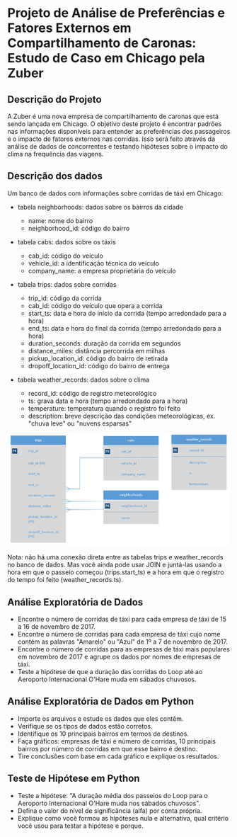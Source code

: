 <body>
	<h1>Projeto de Análise de Preferências e Fatores Externos em Compartilhamento de Caronas: Estudo de Caso em Chicago pela Zuber</h1>
	<h2>Descrição do Projeto</h2>
	<p>A Zuber é uma nova empresa de compartilhamento de caronas que está sendo lançada em Chicago. O objetivo deste projeto é encontrar padrões nas informações disponíveis para entender as preferências dos passageiros e o impacto de fatores externos nas corridas. Isso será feito através da análise de dados de concorrentes e testando hipóteses sobre o impacto do clima na frequência das viagens.</p>
  <h2>Descrição dos dados</h2>
<p>Um banco de dados com informações sobre corridas de táxi em Chicago:</p>
<ul>
	<li>tabela neighborhoods: dados sobre os bairros da cidade</li>
	<ul>
		<li>name: nome do bairro</li>
		<li>neighborhood_id: código do bairro</li>
    <p></p>
	</ul>
	<li>tabela cabs: dados sobre os táxis</li>
	<ul>
		<li>cab_id: código do veículo</li>
		<li>vehicle_id: a identificação técnica do veículo</li>
		<li>company_name: a empresa proprietária do veículo</li>
    <p></p>
	</ul>
	<li>tabela trips: dados sobre corridas</li>
	<ul>
		<li>trip_id: código da corrida</li>
		<li>cab_id: código do veículo que opera a corrida</li>
		<li>start_ts: data e hora do início da corrida (tempo arredondado para a hora)</li>
		<li>end_ts: data e hora do final da corrida (tempo arredondado para a hora)</li>
		<li>duration_seconds: duração da corrida em segundos</li>
		<li>distance_miles: distância percorrida em milhas</li>
		<li>pickup_location_id: código do bairro de retirada</li>
		<li>dropoff_location_id: código do bairro de entrega</li>
    <p></p>
	</ul>
	<li>tabela weather_records: dados sobre o clima</li>
	<ul>
		<li>record_id: código de registro meteorológico</li>
		<li>ts: grava data e hora (tempo arredondado para a hora)</li>
		<li>temperature: temperatura quando o registro foi feito</li>
		<li>description: breve descrição das condições meteorológicas, ex. "chuva leve" ou "nuvens esparsas"</li>
    <p></p>
	</ul>
</ul>
  
![Diagrama de Modelo de Dados](https://github.com/filipedominguess/Projeto-6/blob/main/Diagrama%20de%20Modelo%20de%20Dados.png?raw=true)
  
<p>Nota: não há uma conexão direta entre as tabelas trips e weather_records no banco de dados. Mas você ainda pode usar JOIN e juntá-las usando a hora em que o passeio começou (trips.start_ts) e a hora em que o registro do tempo foi feito (weather_records.ts).</p>

<h2>Análise Exploratória de Dados</h2>
<ul>
  <li>Encontre o número de corridas de táxi para cada empresa de táxi de 15 a 16 de novembro de 2017.</li>
  <li>Encontre o número de corridas para cada empresa de táxi cujo nome contém as palavras "Amarelo" ou "Azul" de 1º a 7 de novembro de 2017.</li>
  <li>Encontre o número de corridas para as empresas de táxi mais populares em novembro de 2017 e agrupe os dados por nomes de empresas de táxi.</li>
  <li>Teste a hipótese de que a duração das corridas do Loop até ao Aeroporto Internacional O'Hare muda em sábados chuvosos.</li>
</ul>
<h2>Análise Exploratória de Dados em Python</h2>
<ul>
  <li>Importe os arquivos e estude os dados que eles contêm.</li>
  <li>Verifique se os tipos de dados estão corretos.</li>
  <li>Identifique os 10 principais bairros em termos de destinos.</li>
  <li>Faça gráficos: empresas de táxi e número de corridas, 10 principais bairros por número de corridas em que esse bairro é destino.</li>
  <li>Tire conclusões com base em cada gráfico e explique os resultados.</li>
</ul>
<h2>Teste de Hipótese em Python</h2>
<ul>
  <li>Teste a hipótese: "A duração média dos passeios do Loop para o Aeroporto Internacional O'Hare muda nos sábados chuvosos".</li>
  <li>Defina o valor do nível de significância (alfa) por conta própria.</li>
  <li>Explique como você formou as hipóteses nula e alternativa, qual critério você usou para testar a hipótese e porque.</li>
</ul>
